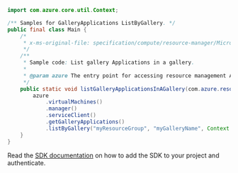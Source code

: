 ```java
import com.azure.core.util.Context;

/** Samples for GalleryApplications ListByGallery. */
public final class Main {
    /*
     * x-ms-original-file: specification/compute/resource-manager/Microsoft.Compute/stable/2021-07-01/examples/gallery/ListGalleryApplicationsInAGallery.json
     */
    /**
     * Sample code: List gallery Applications in a gallery.
     *
     * @param azure The entry point for accessing resource management APIs in Azure.
     */
    public static void listGalleryApplicationsInAGallery(com.azure.resourcemanager.AzureResourceManager azure) {
        azure
            .virtualMachines()
            .manager()
            .serviceClient()
            .getGalleryApplications()
            .listByGallery("myResourceGroup", "myGalleryName", Context.NONE);
    }
}
```

Read the [SDK documentation](https://github.com/Azure/azure-sdk-for-java/blob/azure-resourcemanager_2.11.0/sdk/resourcemanager/azure-resourcemanager/README.md) on how to add the SDK to your project and authenticate.

